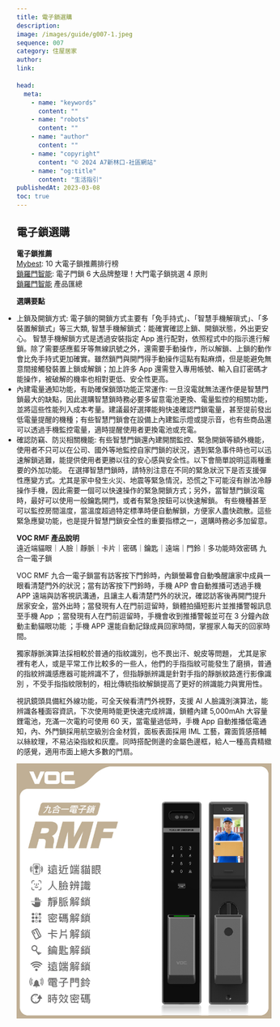 ```yaml
---
title: 電子鎖選購
description:
image: /images/guide/g007-1.jpeg
sequence: 007
category: 住屋居家
author:
link:

head:
  meta:
    - name: "keywords"
      content: ""
    - name: "robots"
      content: ""
    - name: "author"
      content: ""
    - name: "copyright"
      content: "© 2024 A7新林口-社區網站"
    - name: "og:title"
      content: "生活指引"
publishedAt: 2023-03-08
toc: true
---
```


## 電子鎖選購

**電子鎖推薦**  
<a href="https://tw.my-best.com/21229">Mybest</a>: 10 大電子鎖推薦排行榜  
<a href="https://www.solomonsmart.com.tw/news/electronic-lock">鎖羅門智能</a>: 電子門鎖 6 大品牌整理！大門電子鎖挑選 4 原則  
<a href="https://www.solomonsmart.com.tw/product">鎖羅門智能</a> 產品匯總

**選購要點**

<ul style=" padding-left:0">
<li>上鎖及開鎖方式: 電子鎖的開鎖方式主要有「免手持式」、「智慧手機解瑣式」、「多裝置解鎖式」等三大類,  
智慧手機解鎖式：能確實確認上鎖、開鎖狀態，外出更安心。 智慧手機解鎖方式是透過安裝指定 App 進行配對，依照程式中的指示進行解鎖。除了需要感應藍牙等無線訊號之外，還需要手動操作，所以解鎖、上鎖的動作會比免手持式更加確實。雖然鎖門與開門得手動操作這點有點麻煩，但是能避免無意間接觸發裝置上鎖或解鎖；加上許多 App 還需登入專用帳號、輸入自訂密碼才能操作，被破解的機率也相對更低、安全性更高。 </li>
<li>內建電量通知功能，有助確保鎖頭功能正常運作:  
一旦沒電就無法運作便是智慧門鎖最大的缺點，因此選購智慧鎖時務必要多留意電池更換、電量監控的相關功能，並將這些性能列入成本考量。建議最好選擇能夠快速確認門鎖電量，甚至提前發出低電量提醒的機種；有些智慧門鎖會在設備上內建監示燈或提示音，也有些商品還可以透過手機監控電量，適時提醒使用者更換電池或充電。  </li>
<li>確認防竊、防災相關機能:  
有些智慧門鎖還內建開關監控、緊急開鎖等額外機能，使用者不只可以在公司、國外等地監控自家門鎖的狀況，遇到緊急事件時也可以迅速解鎖逃難，能提供使用者更勝以往的安心感與安全性。以下會簡單說明這兩種重要的外加功能。
在選擇智慧門鎖時，請特別注意在不同的緊急狀況下是否支援彈性應變方式。尤其是家中發生火災、地震等緊急情況，恐慌之下可能沒有辦法冷靜操作手機，因此需要一個可以快速操作的緊急開鎖方式；另外，當智慧門鎖沒電時，最好可以使用一般鑰匙開門，或者有緊急按鈕可以快速解鎖。
有些機種甚至可以監控房間溫度，當溫度超過特定標準時便自動解鎖，方便家人盡快疏散。這些緊急應變功能，也是提升智慧門鎖安全性的重要指標之一，選購時務必多加留意。</li>
</ul>

**VOC RMF 產品說明**  
遠近端貓眼｜人臉｜靜脈｜卡片｜密碼｜鑰匙｜遠端｜門鈴｜多功能時效密碼 九合一電子鎖

VOC RMF 九合一電子鎖當有訪客按下門鈴時，內鎖螢幕會自動喚醒讓家中成員一眼看清楚門外的狀況；當有訪客按下門鈴時，手機 APP 會自動推播可透過手機 APP 遠端與訪客視訊溝通，且讓主人看清楚門外的狀況，確認訪客後再開門提升居家安全，當外出時；當發現有人在門前逗留時，鎖體拍攝短影片並推播警報訊息至手機 App ；當發現有人在門前逗留時，手機會收到推播警報並可在 3 分鐘內啟動主動貓眼功能 ；手機 APP 還能自動記錄成員回家時間，掌握家人每天的回家時間。

獨家靜脈演算法採相較於普通的指紋識別，也不畏出汗、蛻皮等問題， 尤其是家裡有老人，或是平常工作比較多的一些人，他們的手指指紋可能發生了磨損，普通的指紋辨識感應器可能辨識不了，但指靜脈辨識是針對手指的靜脈紋路進行影像識別 ，不受手指指紋限制的，相比傳統指紋解鎖提高了更好的辨識能力與實用性。

視訊鏡頭具備紅外線功能，可全天候看清門外視野，支援 AI 人臉識別演算法，能辨識各種面容資訊，下次使用時能更快速完成辨識，鎖體內建 5,000mAh 大容量鋰電池，充滿一次電約可使用 60 天，當電量過低時，手機 App 自動推播低電通知，內、外門鎖採用航空級別合金材質，面板表面採用 IML 工藝，霧面質感搭輔以絲紋理，不易沾染指紋和灰塵。同時搭配側邊的金屬色邊框，給人一種高貴精緻的感覺，適用市面上絕大多數的門扇。

![g007-1.jpeg](/images/guide/g007-1.jpeg)
